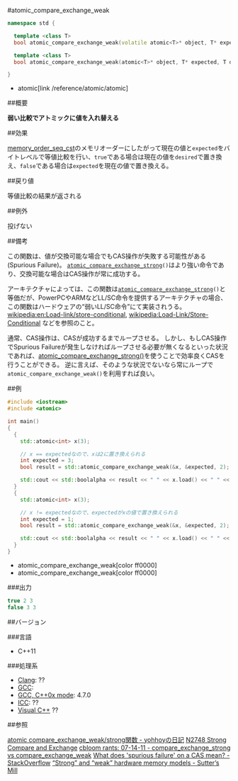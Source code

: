 #atomic_compare_exchange_weak
```cpp
namespace std {

  template <class T>
  bool atomic_compare_exchange_weak(volatile atomic<T>* object, T* expected, T desired) noexcept;

  template <class T>
  bool atomic_compare_exchange_weak(atomic<T>* object, T* expected, T desired) noexcept;

}
```
* atomic[link /reference/atomic/atomic]

##概要

<b>弱い比較でアトミックに値を入れ替える</b>



##効果

[memory_order_seq_cst](/reference/atomic/memory_order)のメモリオーダーにしたがって現在の値と`expected`をバイトレベルで等値比較を行い、`true`である場合は現在の値を`desired`で置き換え、`false`である場合は`expected`を現在の値で置き換える。



##戻り値

等値比較の結果が返される



##例外

投げない


##備考

この関数は、値が交換可能な場合でもCAS操作が失敗する可能性がある(Spurious Failure)。
[`atomic_compare_exchange_strong`](/reference/atomic/atomic_compare_exchange_strong)`()`はより強い命令であり、交換可能な場合はCAS操作が常に成功する。

アーキテクチャによっては、この関数は[`atomic_compare_exchange_strong`](/reference/atomic/atomic_compare_exchange_strong)`()`と等価だが、PowerPCやARMなどLL/SC命令を提供するアーキテクチャの場合、この関数はハードウェアの“弱いLL/SC命令”にて実装されうる。[wikipedia:en:Load-link/store-conditional](http://en.wikipedia.org/wiki/Load-link%2Fstore-conditional), [wikipedia:Load-Link/Store-Conditional](http://ja.wikipedia.org/wiki/Load-Link%2FStore-Conditional) などを参照のこと。

通常、CAS操作は、CASが成功するまでループさせる。
しかし、もしCAS操作でSpurious Failureが発生しなければループさせる必要が無くなるといった状況であれば、[atomic_compare_exchange_strong()](/reference/atomic/atomic_compare_exchange_strong)を使うことで効率良くCASを行うことができる。
逆に言えば、そのような状況でないなら常にループで`atomic_compare_exchange_weak()`を利用すれば良い。



##例

```cpp
#include <iostream>
#include <atomic>

int main()
{
  {
    std::atomic<int> x(3);

    // x == expectedなので、xは2に置き換えられる
    int expected = 3;
    bool result = std::atomic_compare_exchange_weak(&x, &expected, 2);

    std::cout << std::boolalpha << result << " " << x.load() << " " << expected << std::endl;
  }
  {
    std::atomic<int> x(3);

    // x != expectedなので、expectedがxの値で置き換えられる
    int expected = 1;
    bool result = std::atomic_compare_exchange_weak(&x, &expected, 2);

    std::cout << std::boolalpha << result << " " << x.load() << " " << expected << std::endl;
  }
}
```
* atomic_compare_exchange_weak[color ff0000]
* atomic_compare_exchange_weak[color ff0000]

###出力

```cpp
true 2 3
false 3 3
```

##バージョン


###言語


- C++11



###処理系

- [Clang](/implementation#clang): ??
- [GCC](/implementation#gcc): 
- [GCC, C++0x mode](/implementation#gcc): 4.7.0
- [ICC](/implementation#icc): ??
- [Visual C++](/implementation#visual_cpp) ??



##参照

[atomic compare_exchange_weak/strong関数 - yohhoyの日記](http://d.hatena.ne.jp/yohhoy/20120725/p1)
[N2748 Strong Compare and Exchange](http://www.open-std.org/jtc1/sc22/wg21/docs/papers/2008/n2748.html)
[cbloom rants: 07-14-11 - compare_exchange_strong vs compare_exchange_weak](http://cbloomrants.blogspot.jp/2011/07/07-14-11-compareexchangestrong-vs.html)
[What does 'spurious failure' on a CAS mean? - StackOverflow](http://stackoverflow.com/q/355365/463412)
[“Strong” and “weak” hardware memory models - Sutter’s Mill](http://herbsutter.com/2012/08/02/strong-and-weak-hardware-memory-models/)


